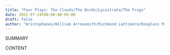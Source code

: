 ```yaml
---
title: "Four Plays: The Clouds/The Birds/Lysistrata/The Frogs"
date: 2022-07-24T00:00:00-05:00
draft: false
author: "Aristophanes/William Arrowsmith/Richmond Lattimore/Douglass Parker"
---
```


SUMMARY

<!--more-->

CONTENT